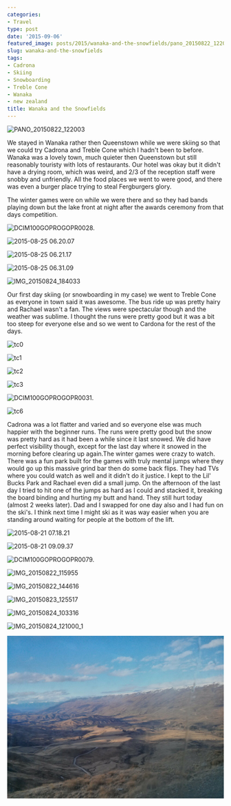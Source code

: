 ```yaml
---
categories:
- Travel
type: post
date: '2015-09-06'
featured_image: posts/2015/wanaka-and-the-snowfields/pano_20150822_122003.jpg
slug: wanaka-and-the-snowfields
tags:
- Cadrona
- Skiing
- Snowboarding
- Treble Cone
- Wanaka
- new zealand
title: Wanaka and the Snowfields
---
```


![PANO_20150822_122003](pano_20150822_122003.jpg)

We stayed in Wanaka rather then Queenstown while we were skiing so that we could try Cadrona and Treble Cone which I hadn't been to before. Wanaka was a lovely town, much quieter then Queenstown but still reasonably touristy with lots of restaurants. Our hotel was okay but it didn't have a drying room, which was weird, and 2/3 of the reception staff were snobby and unfriendly. All the food places we went to were good, and there was even a burger place trying to steal Fergburgers glory.

The winter games were on while we were there and so they had bands playing down but the lake front at night after the awards ceremony from that days competition.

![DCIM100GOPROGOPR0028.](gopr00281.jpg "Our room")

![2015-08-25 06.20.07](2015-08-25-06-20-071.jpg)

![2015-08-25 06.21.17](2015-08-25-06-21-171.jpg)

![2015-08-25 06.31.09](2015-08-25-06-31-091.jpg)

![IMG_20150824_184033](img_20150824_184033.jpg "Winter Games Entertainment")

Our first day skiing (or snowboarding in my case) we went to Treble Cone as everyone in town said it was awesome. The bus ride up was pretty hairy and Rachael wasn't a fan. The views were spectacular though and the weather was sublime. I thought the runs were pretty good but it was a bit too steep for everyone else and so we went to Cardona for the rest of the days.

![tc0](tc0.jpg "Rachael wasn't a fan of the bus rides")

![tc1](tc1.jpg)

![tc2](tc2.jpg)

![tc3](tc3.jpg "Mum in the cafe")

![DCIM100GOPROGOPR0031.](tc5.jpg "Rachael, Mum & Dad on the green run")

![tc6](tc6.jpg)

Cadrona was a lot flatter and varied and so everyone else was much happier with the beginner runs. The runs were pretty good but the snow was pretty hard as it had been a while since it last snowed. We did have perfect visibility though, except for the last day where it snowed in the morning before clearing up again.The winter games were crazy to watch. There was a fun park built for the games with truly mental jumps where they would go up this massive grind bar then do some back flips. They had TVs where you could watch as well and it didn't do it justice. I kept to the Lil' Bucks Park and Rachael even did a small jump. On the afternoon of the last day I tried to hit one of the jumps as hard as I could and stacked it, breaking the board binding and hurting my butt and hand. They still hurt today (almost 2 weeks later). Dad and I swapped for one day also and I had fun on the ski's. I think next time I might ski as it was way easier when you are standing around waiting for people at the bottom of the lift.

![2015-08-21 07.18.21](2015-08-21-07-18-21.jpg)

![2015-08-21 09.09.37](2015-08-21-09-09-37.jpg)

![DCIM100GOPROGOPR0079.](gopr0079.jpg)

![IMG_20150822_115955](img_20150822_115955.jpg)

![IMG_20150822_144616](img_20150822_144616.jpg)

![IMG_20150823_125517](img_20150823_125517.jpg)

![IMG_20150824_103316](img_20150824_103316.jpg "Beard snow")

![IMG_20150824_121000_1](img_20150824_121000_1.jpg "Fresh snowfall")

![IMG_20150824_163059](img_20150824_163059.jpg "Road up the mountain")